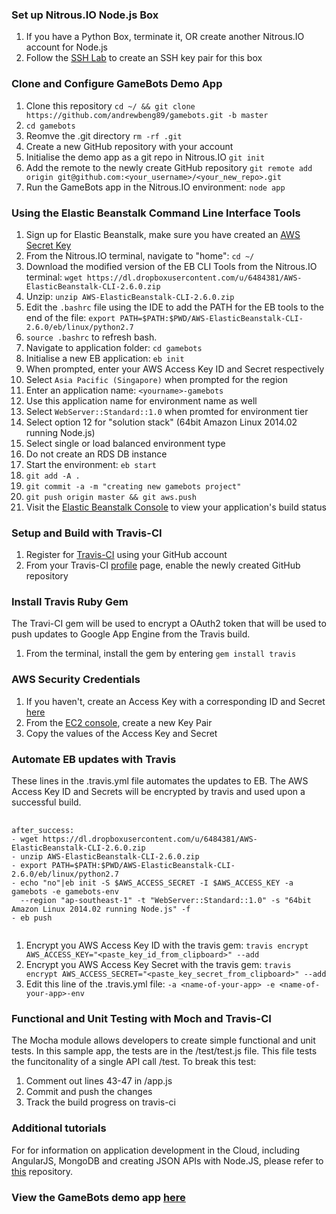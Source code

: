 ### Set up Nitrous.IO Node.js Box
1. If you have a Python Box, terminate it, OR create another Nitrous.IO account for Node.js
2. Follow the [SSH Lab](https://docs.google.com/a/smu.edu.sg/document/d/15_1Ic9ysOgr2ZHWVKbEZEm2cGMXDtniYka2YY0IfZQ0) to create an SSH key pair for this box


### Clone and Configure GameBots Demo App

1. Clone this repository `cd ~/ && git clone https://github.com/andrewbeng89/gamebots.git -b master`
2. `cd gamebots`
3. Reomve the .git directory `rm -rf .git`
4. Create a new GitHub repository with your account
5. Initialise the demo app as a git repo in Nitrous.IO `git init`
6. Add the remote to the newly create GitHub repository `git remote add origin git@github.com:<your_username>/<your_new_repo>.git`
7. Run the GameBots app in the Nitrous.IO environment: `node app`


### Using the Elastic Beanstalk Command Line Interface Tools

1. Sign up for Elastic Beanstalk, make sure you have created an [AWS Secret Key](https://console.aws.amazon.com/iam/home?#security_credential)
2. From the Nitrous.IO terminal, navigate to "home": `cd ~/`
3. Download the modified version of the EB CLI Tools from the Nitrous.IO terminal: `wget https://dl.dropboxusercontent.com/u/6484381/AWS-ElasticBeanstalk-CLI-2.6.0.zip`
4. Unzip: `unzip AWS-ElasticBeanstalk-CLI-2.6.0.zip`
5. Edit the `.bashrc` file using the IDE to add the PATH for the EB tools to the end of the file: `export PATH=$PATH:$PWD/AWS-ElasticBeanstalk-CLI-2.6.0/eb/linux/python2.7`
6. `source .bashrc` to refresh bash.
7. Navigate to application folder: `cd gamebots`
8. Initialise a new EB application: `eb init`
9. When prompted, enter your AWS Access Key ID and Secret respectively
10. Select `Asia Pacific (Singapore)` when prompted for the region
11. Enter an application name: `<yourname>-gamebots`
12. Use this application name for environment name as well
13. Select `WebServer::Standard::1.0` when promted for environment tier
14. Select option 12 for "solution stack" (64bit Amazon Linux 2014.02 running Node.js)
15. Select single or load balanced environment type
16. Do not create an RDS DB instance
17. Start the environment: `eb start`
18. `git add -A .`
19. `git commit -a -m "creating new gamebots project"`
20. `git push origin master && git aws.push`
21. Visit the [Elastic Beanstalk Console](https://console.aws.amazon.com/elasticbeanstalk/home?region=ap-southeast-1#/applications?applicationNameFilter=) to view your application's build status


### Setup and Build with Travis-CI

1. Register for [Travis-CI](https://travis-ci.org) using your GitHub account
2. From your Travis-CI [profile](https://travis-ci.org/profile) page, enable the newly created GitHub repository


### Install Travis Ruby Gem

The Travi-CI gem will be used to encrypt a OAuth2 token that will be used to push updates to Google App Engine from the Travis build.

1. From the terminal, install the gem by entering `gem install travis`


### AWS Security Credentials

1. If you haven't, create an Access Key with a corresponding ID and Secret [here](https://portal.aws.amazon.com/gp/aws/securityCredentials)
2. From the [EC2 console](https://console.aws.amazon.com/ec2/v2/home?region=ap-southeast-1), create a new Key Pair
3. Copy the values of the Access Key and Secret


### Automate EB updates with Travis

These lines in the .travis.yml file automates the updates to EB. The AWS Access Key ID and Secrets will be encrypted by travis and used upon a successful build.

<pre>
  <code>
after_success:
- wget https://dl.dropboxusercontent.com/u/6484381/AWS-ElasticBeanstalk-CLI-2.6.0.zip
- unzip AWS-ElasticBeanstalk-CLI-2.6.0.zip
- export PATH=$PATH:$PWD/AWS-ElasticBeanstalk-CLI-2.6.0/eb/linux/python2.7
- echo "no"|eb init -S $AWS_ACCESS_SECRET -I $AWS_ACCESS_KEY -a gamebots -e gamebots-env
  --region "ap-southeast-1" -t "WebServer::Standard::1.0" -s "64bit Amazon Linux 2014.02 running Node.js" -f
- eb push
  </code>
</pre>

1. Encrypt you AWS Access Key ID with the travis gem: `travis encrypt AWS_ACCESS_KEY="<paste_key_id_from_clipboard>" --add`
2. Encrypt you AWS Access Key Secret with the travis gem: `travis encrypt AWS_ACCESS_SECRET="<paste_key_secret_from_clipboard>" --add`
3. Edit this line of the .travis.yml file: `-a <name-of-your-app> -e <name-of-your-app>-env`


### Functional and Unit Testing with Moch and Travis-CI

The Mocha module allows developers to create simple functional and unit tests. In this sample app, the tests are in the /test/test.js file. This file tests the funcitonality of a single API call /test. To break this test:

1. Comment out lines 43-47 in /app.js
2. Commit and push the changes
3. Track the build progress on travis-ci


### Additional tutorials

For for information on application development in the Cloud, including AngularJS, MongoDB and creating JSON APIs with Node.JS, please refer to [this](https://github.com/andrewbeng89/mitb_node_demo#part-3-application-development-in-the-cloud) repository.


### View the GameBots demo app [here](http://gamebots-env-hrrxxujvrm.elasticbeanstalk.com/index.html)